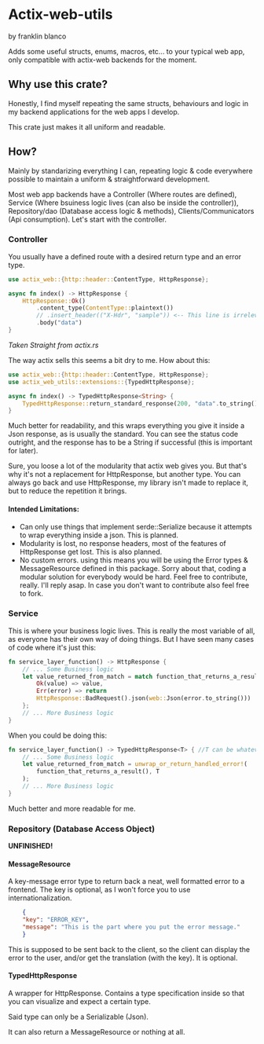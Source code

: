 # Actix-web-utils

by franklin blanco

Adds some useful structs, enums, macros, etc... to your typical web app, only compatible with actix-web backends for the moment.

## Why use this crate?

Honestly, I find myself repeating the same structs, behaviours and logic in my backend applications for the web apps I develop.

This crate just makes it all uniform and readable.

## How?

Mainly by standarizing everything I can, repeating logic & code everywhere possible to maintain a uniform & straightforward development.

Most web app backends have a Controller (Where routes are defined), Service (Where bsuiness logic lives (can also be inside the controller)), Repository/dao (Database access logic & methods), Clients/Communicators (Api consumption). Let's start with the controller.

### Controller

You usually have a defined route with a desired return type and an error type. 


```rust
use actix_web::{http::header::ContentType, HttpResponse};

async fn index() -> HttpResponse {
    HttpResponse::Ok()
        .content_type(ContentType::plaintext())
        // .insert_header(("X-Hdr", "sample")) <-- This line is irrelevant for this example
        .body("data")
}
```
*Taken Straight from actix.rs*

The way actix sells this seems a bit dry to me. How about this:

```rust
use actix_web::{http::header::ContentType, HttpResponse};
use actix_web_utils::extensions::{TypedHttpResponse};

async fn index() -> TypedHttpResponse<String> {
    TypedHttpResponse::return_standard_response(200, "data".to_string())
}
```

Much better for readability, and this wraps everything you give it inside a Json response, as is usually the standard. You can see the status code outright, and the response has to be a String if successful (this is important for later). 

Sure, you loose a lot of the modularity that actix web gives you. But that's why it's not a replacement for HttpResponse, but another type. You can always go back and use HttpResponse, my library isn't made to replace it, but to reduce the repetition it brings.

#### Intended Limitations: 
- Can only use things that implement serde::Serialize because it attempts to wrap everything inside a json. This is planned.
- Modularity is lost, no response headers, most of the features of HttpResponse get lost. This is also planned.
- No custom errors. using this means you will be using the Error types & MessageResource defined in this package. Sorry about that, coding a modular solution for everybody would be hard. Feel free to contribute, really. I'll reply asap. In case you don't want to contribute also feel free to fork.

### Service 
This is where your business logic lives. This is really the most variable of all, as everyone has their own way of doing things. But I have seen many cases of code where it's just this:

```rust
fn service_layer_function() -> HttpResponse {
	// ... Some Business logic
	let value_returned_from_match = match function_that_returns_a_result() {
		Ok(value) => value,
		Err(error) => return 
		HttpResponse::BadRequest().json(web::Json(error.to_string()))
	};
	// ... More Business logic
}
```

When you could be doing this: 

```rust
fn service_layer_function() -> TypedHttpResponse<T> { //T can be whatever you want
	// ... Some Business logic
	let value_returned_from_match = unwrap_or_return_handled_error!(
		function_that_returns_a_result(), T
	);
	// ... More Business logic
}
```

Much better and more readable for me.

### Repository (Database Access Object)
**UNFINISHED!**

#### MessageResource

A key-message error type to return back a neat, well formatted error to a frontend. The key is optional, as I won't force you to use internationalization.

```json
	{
	"key": "ERROR_KEY",
	"message": "This is the part where you put the error message."
	}
```

This is supposed to be sent back to the client, so the client can display the error to the user, and/or get the translation (with the key). It is optional.

#### TypedHttpResponse

A wrapper for HttpResponse. Contains a type specification inside so that you can visualize and expect a certain type.

Said type can only be a Serializable (Json).

It can also return a MessageResource or nothing at all.
